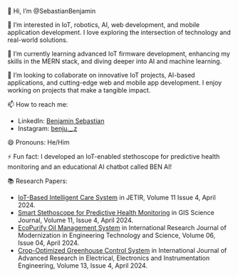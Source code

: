 👋 Hi, I’m @SebastianBenjamin

👀 I’m interested in IoT, robotics, AI, web development, and mobile application development. I love exploring the intersection of technology and real-world solutions.

🌱 I’m currently learning advanced IoT firmware development, enhancing my skills in the MERN stack, and diving deeper into AI and machine learning.

💞️ I’m looking to collaborate on innovative IoT projects, AI-based applications, and cutting-edge web and mobile app development. I enjoy working on projects that make a tangible impact.

📫 How to reach me:
- LinkedIn: [Benjamin Sebastian](https://www.linkedin.com/in/benjamin-sebastian-7015aa312/)
- Instagram: [benju._.z](https://www.instagram.com/benju._.z/)

😄 Pronouns: He/Him

⚡ Fun fact: I developed an IoT-enabled stethoscope for predictive health monitoring and an educational AI chatbot called BEN AI!

📚 Research Papers:
- [IoT-Based Intelligent Care System](https://www.jetir.org/download1.php?file=JETIR2404D70.pdf) in JETIR, Volume 11 Issue 4, April 2024.
- [Smart Stethoscope for Predictive Health Monitoring](https://drive.google.com/file/d/1q6uluEJkZ_6pAfvmS0AXzQGnow0uEoqG/view) in GIS Science Journal, Volume 11, Issue 4, April 2024.
- [EcoPurify Oil Management System](https://www.irjmets.com/uploadedfiles/paper//issue_4_april_2024/54331/final/fin_irjmets1714308572.pdf) in International Research Journal of Modernization in Engineering Technology and Science, Volume 06, Issue 04, April 2024.
- [Crop-Optimized Greenhouse Control System](https://www.ijareeie.com/upload/2024/april/44_Crop.pdf) in International Journal of Advanced Research in Electrical, Electronics and Instrumentation Engineering, Volume 13, Issue 4, April 2024.
